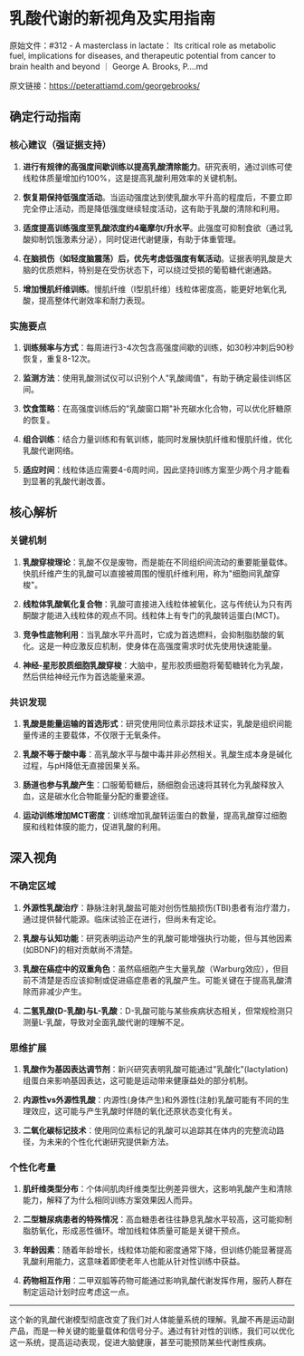 # 乳酸代谢的新视角及实用指南

原始文件：#312 - A masterclass in lactate： Its critical role as metabolic fuel, implications for diseases, and therapeutic potential from cancer to brain health and beyond ｜ George A. Brooks, P….md

原文链接：https://peterattiamd.com/georgebrooks/

<YouTube videoId="TGuPXGak5GI" />

## 确定行动指南

### 核心建议（强证据支持）

1. **进行有规律的高强度间歇训练以提高乳酸清除能力**。研究表明，通过训练可使线粒体质量增加约100%，这是提高乳酸利用效率的关键机制。
   
2. **恢复期保持低强度活动**。当运动强度达到使乳酸水平升高的程度后，不要立即完全停止活动，而是降低强度继续轻度活动，这有助于乳酸的清除和利用。
   
3. **适度提高训练强度至乳酸浓度约4毫摩尔/升水平**。此强度可抑制食欲（通过乳酸抑制饥饿激素分泌），同时促进代谢健康，有助于体重管理。
   
4. **在脑损伤（如轻度脑震荡）后，优先考虑低强度有氧活动**。证据表明乳酸是大脑的优质燃料，特别是在受伤状态下，可以绕过受损的葡萄糖代谢通路。
   
5. **增加慢肌纤维训练**。慢肌纤维（I型肌纤维）线粒体密度高，能更好地氧化乳酸，提高整体代谢效率和耐力表现。

### 实施要点

1. **训练频率与方式**：每周进行3-4次包含高强度间歇的训练，如30秒冲刺后90秒恢复，重复8-12次。

2. **监测方法**：使用乳酸测试仪可以识别个人"乳酸阈值"，有助于确定最佳训练区间。

3. **饮食策略**：在高强度训练后的"乳酸窗口期"补充碳水化合物，可以优化肝糖原的恢复。

4. **组合训练**：结合力量训练和有氧训练，能同时发展快肌纤维和慢肌纤维，优化乳酸代谢网络。

5. **适应时间**：线粒体适应需要4-6周时间，因此坚持训练方案至少两个月才能看到显著的乳酸代谢改善。

## 核心解析

### 关键机制

1. **乳酸穿梭理论**：乳酸不仅是废物，而是能在不同组织间流动的重要能量载体。快肌纤维产生的乳酸可以直接被周围的慢肌纤维利用，称为"细胞间乳酸穿梭"。

2. **线粒体乳酸氧化复合物**：乳酸可直接进入线粒体被氧化，这与传统认为只有丙酮酸才能进入线粒体的观点不同。线粒体上有专门的乳酸转运蛋白(MCT)。

3. **竞争性底物利用**：当乳酸水平升高时，它成为首选燃料，会抑制脂肪酸的氧化。这是一种应激反应机制，使身体在高强度需求时优先使用快速能量。

4. **神经-星形胶质细胞乳酸穿梭**：大脑中，星形胶质细胞将葡萄糖转化为乳酸，然后供给神经元作为首选能量来源。

### 共识发现

1. **乳酸是能量运输的首选形式**：研究使用同位素示踪技术证实，乳酸是组织间能量传递的主要载体，不仅限于无氧条件。

2. **乳酸不等于酸中毒**：高乳酸水平与酸中毒并非必然相关。乳酸生成本身是碱化过程，与pH降低无直接因果关系。

3. **肠道也参与乳酸产生**：口服葡萄糖后，肠细胞会迅速将其转化为乳酸释放入血，这是碳水化合物能量分配的重要途径。

4. **运动训练增加MCT密度**：训练增加乳酸转运蛋白的数量，提高乳酸穿过细胞膜和线粒体膜的能力，促进乳酸的利用。

## 深入视角

### 不确定区域

1. **外源性乳酸治疗**：静脉注射乳酸盐可能对创伤性脑损伤(TBI)患者有治疗潜力，通过提供替代能源。临床试验正在进行，但尚未有定论。

2. **乳酸与认知功能**：研究表明运动产生的乳酸可能增强执行功能，但与其他因素(如BDNF)的相对贡献尚不清楚。

3. **乳酸在癌症中的双重角色**：虽然癌细胞产生大量乳酸（Warburg效应），但目前不清楚是否应该抑制或促进癌症患者的乳酸产生。可能关键在于提高乳酸清除而非减少产生。

4. **二氢乳酸(D-乳酸)与L-乳酸**：D-乳酸可能与某些疾病状态相关，但常规检测只测量L-乳酸，导致对全面乳酸代谢的理解不足。

### 思维扩展

1. **乳酸作为基因表达调节剂**：新兴研究表明乳酸可能通过"乳酸化"(lactylation)组蛋白来影响基因表达，这可能是运动带来健康益处的部分机制。

2. **内源性vs外源性乳酸**：内源性(身体产生)和外源性(注射)乳酸可能有不同的生理效应，这可能与产生乳酸时伴随的氧化还原状态变化有关。

3. **二氧化碳标记技术**：使用同位素标记的乳酸可以追踪其在体内的完整流动路径，为未来的个性化代谢研究提供新方法。

### 个性化考量

1. **肌纤维类型分布**：个体间肌肉纤维类型比例差异很大，这影响乳酸产生和清除能力，解释了为什么相同训练方案效果因人而异。

2. **二型糖尿病患者的特殊情况**：高血糖患者往往静息乳酸水平较高，这可能抑制脂肪氧化，形成恶性循环。增加线粒体质量可能是关键干预点。

3. **年龄因素**：随着年龄增长，线粒体功能和密度通常下降，但训练仍能显著提高乳酸利用能力，这意味着即使老年人也能从针对性训练中获益。

4. **药物相互作用**：二甲双胍等药物可能通过影响乳酸代谢发挥作用，服药人群在制定运动计划时应考虑这一点。

---

这个新的乳酸代谢模型彻底改变了我们对人体能量系统的理解。乳酸不再是运动副产品，而是一种关键的能量载体和信号分子。通过有针对性的训练，我们可以优化这一系统，提高运动表现，促进大脑健康，甚至可能预防某些代谢性疾病。